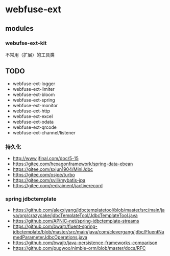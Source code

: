 # webfuse-ext

## modules

### webufse-ext-kit

不常用（扩展）的工具类

## TODO

- webfuse-ext-logger
- webfuse-ext-limiter
- webfuse-ext-bloom
- webfuse-ext-spring
- webfuse-ext-monitor
- webfuse-ext-http
- webfuse-ext-excel
- webfuse-ext-odata
- webfuse-ext-qrcode
- webfuse-ext-channel/listener


### 持久化

- http://www.jfinal.com/doc/5-15
- https://gitee.com/hexagonframework/spring-data-ebean
- https://gitee.com/sxjun1904/MiniJdbc
- https://gitee.com/osjoe/turbo
- https://gitee.com/svili/mybatis-jpa
- https://gitee.com/redraiment/jactiverecord


### spring jdbctemplate

- https://github.com/alexxiyang/jdbctemplatetool/blob/master/src/main/java/org/crazycake/jdbcTemplateTool/JdbcTemplateTool.java
- https://github.com/APNIC-net/spring-jdbctemplate-streams
- https://github.com/bwajtr/fluent-spring-jdbctemplate/blob/master/src/main/java/com/clevergang/jdbc/FluentNamedParameterJdbcOperations.java
- https://github.com/bwajtr/java-persistence-frameworks-comparison
- https://github.com/pugwoo/nimble-orm/blob/master/docs/RFC

